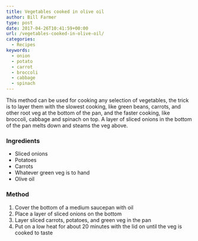 ```yaml
---
title: Vegetables cooked in olive oil
author: Bill Farmer
type: post
date: 2017-04-26T10:41:59+00:00
url: /vegetables-cooked-in-olive-oil/
categories:
  - Recipes
keywords:
  - onion
  - potato
  - carrot
  - broccoli
  - cabbage
  - spinach
---
```


This method can be used for cooking any selection of vegetables, the
trick is to layer them with the slowest cooking, like green beans,
carrots, and other root veg at the bottom of the pan, and the faster
cooking, like broccoli, cabbage and spinach on top. A layer of sliced
onions in the bottom of the pan melts down and steams the veg above.

### Ingredients

  * Sliced onions
  * Potatoes
  * Carrots
  * Whatever green veg is to hand
  * Olive oil

### Method

  1. Cover the bottom of a medium saucepan with oil
  2. Place a layer of sliced onions on the bottom
  3. Layer sliced carrots, potatoes, and green veg in the pan
  4. Put on a low heat for about 20 minutes with the lid on until the
     veg is cooked to taste
